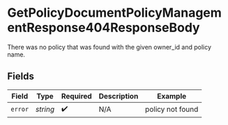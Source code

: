 # GetPolicyDocumentPolicyManagementResponse404ResponseBody

There was no policy that was found with the given owner_id and policy name.



## Fields

| Field              | Type               | Required           | Description        | Example            |
| ------------------ | ------------------ | ------------------ | ------------------ | ------------------ |
| `error`            | *string*           | :heavy_check_mark: | N/A                | policy not found   |